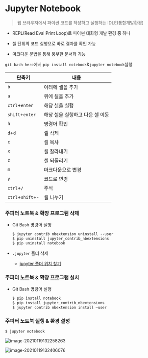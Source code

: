 # Jupyter Notebook

> 웹 브라우저에서 파이썬 코드를 작성하고 실행하는 IDLE(통합개발환경)

* REPL(Read Eval Print Loop)로 파이썬 대화형 개발 환경 중 하나

* 셀 단위의 코드 실행으로 바로 결과를 확인 가능

* 마크다운 문법을 통해 풍부한 문서화 기능

`git bash here`에서 `pip install notebook`&`jupyter notebook`실행

| 단축키             | 내용                            |
| ------------------ | ------------------------------- |
| `b`                | 아래에 셀을 추가                |
| `a`                | 위에 셀을 추가                  |
| `ctrl`+`enter`     | 해당 셀을 실행                  |
| `shift`+`enter`    | 해당 셀을 실행하고 다음 셀 이동 |
| `h`                | 명령어 확인                     |
| `d`+`d`            | 셀 삭제                         |
| `c`                | 셀 복사                         |
| `x`                | 셀 잘라내기                     |
| `z`                | 셀 되돌리기                     |
| `m`                | 마크다운으로 변경               |
| `y`                | 코드로 변경                     |
| `ctrl`+`/`         | 주석                            |
| `ctrl`+`shift`+`-` | 셀 나누기                       |



### 주피터 노트북 & 확장 프로그램 삭제

* Git Bash 명령어 실행

  ```bash
  $ jupyter contrib nbextension uninstall --user
  $ pip uninstall jupyter_contrib_nbextensions
  $ pip uninstall notebook
  ```

* `.jupyter` 폴더 삭제

  * [jupyter 폴더 위치 찾기](https://ooyoung.tistory.com/7#:~:text=%EC%B2%98%EC%9D%8C%20%EC%A3%BC%ED%94%BC%ED%84%B0%20%EB%85%B8%ED%8A%B8%EB%B6%81%EC%9D%84%20%EC%8B%A4%ED%96%89,%EC%9D%B4%EB%A6%84%20%5D%EC%9C%BC%EB%A1%9C%20%EC%84%A4%EC%A0%95%EB%90%98%EC%96%B4%EC%9E%88%EB%8B%A4.)



### 주피터 노트북 & 확장 프로그램 설치

* Git Bash 명령어 실행

  ```bash
  $ pip install notebook
  $ pip install jupyter_contrib_nbextensions
  $ jupyter contrib nbextension install —user
  ```



### 주피터 노트북 실행 & 환경 설정

```bash
$ jupyter notebook
```

![image-20210119132258263](jupyter_notebook.assets/image-20210119132258263.png)



![image-20210119132406076](jupyter_notebook.assets/image-20210119132406076.png)
